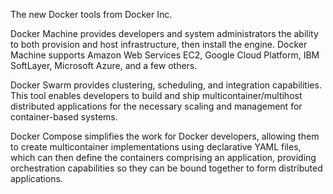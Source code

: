 The new Docker tools from Docker Inc.

Docker Machine provides developers and system administrators the ability to both provision and host infrastructure, then install the engine. Docker Machine supports Amazon Web Services EC2, Google Cloud Platform, IBM SoftLayer, Microsoft Azure, and a few others.

Docker Swarm provides clustering, scheduling, and integration capabilities. This tool enables developers to build and ship multicontainer/multihost distributed applications for the necessary scaling and management for container-based systems.

Docker Compose simplifies the work for Docker developers, allowing them to create multicontainer implementations using declarative YAML files, which can then define the containers comprising an application, providing orchestration capabilities so they can be bound together to form distributed applications.

